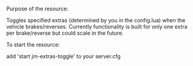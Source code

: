 Purpose of the resource:

Toggles specified extras (determined by you in the config.lua) when the vehicle brakes/reverses. 
Currently functionality is built for only one extra per brake/reverse but could scale in the future.

To start the resource:

add 'start jm-extras-toggle' to your server.cfg
